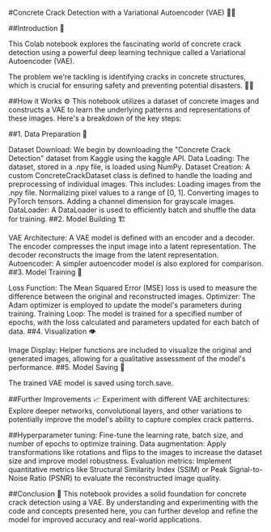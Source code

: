 #Concrete Crack Detection with a Variational Autoencoder (VAE) 🧠🔨

##Introduction 👋

This Colab notebook explores the fascinating world of concrete crack detection using a powerful deep learning technique called a Variational Autoencoder (VAE).

The problem we're tackling is identifying cracks in concrete structures, which is crucial for ensuring safety and preventing potential disasters. 🌉🦺

##How it Works ⚙️
This notebook utilizes a dataset of concrete images and constructs a VAE to learn the underlying patterns and representations of these images. Here's a breakdown of the key steps:

##1. Data Preparation 🍚

Dataset Download: We begin by downloading the "Concrete Crack Detection" dataset from Kaggle using the kaggle API.
Data Loading: The dataset, stored in a .npy file, is loaded using NumPy.
Dataset Creation: A custom ConcreteCrackDataset class is defined to handle the loading and preprocessing of individual images. This includes:
Loading images from the .npy file.
Normalizing pixel values to a range of [0, 1].
Converting images to PyTorch tensors.
Adding a channel dimension for grayscale images.
DataLoader: A DataLoader is used to efficiently batch and shuffle the data for training.
##2. Model Building 🏗️

VAE Architecture: A VAE model is defined with an encoder and a decoder.
The encoder compresses the input image into a latent representation.
The decoder reconstructs the image from the latent representation.
Autoencoder: A simpler autoencoder model is also explored for comparison.
##3. Model Training 🚀

Loss Function: The Mean Squared Error (MSE) loss is used to measure the difference between the original and reconstructed images.
Optimizer: The Adam optimizer is employed to update the model's parameters during training.
Training Loop: The model is trained for a specified number of epochs, with the loss calculated and parameters updated for each batch of data.
##4. Visualization 👁️

Image Display: Helper functions are included to visualize the original and generated images, allowing for a qualitative assessment of the model's performance.
##5. Model Saving 💾

The trained VAE model is saved using torch.save.

##Further Improvements 📈
Experiment with different VAE architectures: Explore deeper networks, convolutional layers, and other variations to potentially improve the model's ability to capture complex crack patterns.

##Hyperparameter tuning: Fine-tune the learning rate, batch size, and number of epochs to optimize training.
Data augmentation: Apply transformations like rotations and flips to the images to increase the dataset size and improve model robustness.
Evaluation metrics: Implement quantitative metrics like Structural Similarity Index (SSIM) or Peak Signal-to-Noise Ratio (PSNR) to evaluate the reconstructed image quality.

##Conclusion 🎉
This notebook provides a solid foundation for concrete crack detection using a VAE. By understanding and experimenting with the code and concepts presented here, you can further develop and refine the model for improved accuracy and real-world applications.






